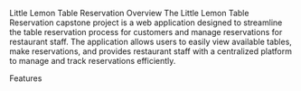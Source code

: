 
Little Lemon Table Reservation
Overview
The Little Lemon Table Reservation capstone project is a web application designed to streamline the table reservation process for customers and manage reservations for restaurant staff. The application allows users to easily view available tables, make reservations, and provides restaurant staff with a centralized platform to manage and track reservations efficiently.

Features
